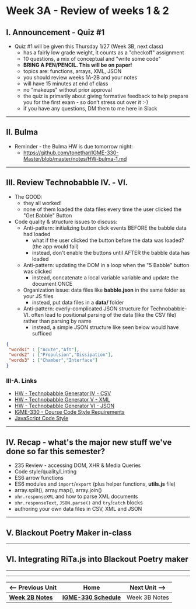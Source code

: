 # Week 3A - Review of weeks 1 & 2

## I. Announcement - Quiz #1

- Quiz #1 will be given this Thursday 1/27 (Week 3B, next class)
  - has a fairly low grade weight, it counts as a "checkoff" assignment
  - 10 questions, a mix of conceptual and "write some code"
  - **BRING A PEN/PENCIL. This will be on paper!**
  - topics are: functions, arrays, XML, JSON
  - you should review weeks 1A-2B and your notes
  - will have 15 minutes at end of class
  - no "makeups" without prior approval
  - the quiz is primarily about giving formative feedback to help prepare you for the first exam - so don’t stress out over it :-)
  - if you have any questions, DM them to me here in Slack

<hr>

## II. Bulma

- Reminder - the Bulma HW is due tomorrow night:
  - https://github.com/tonethar/IGME-330-Master/blob/master/notes/HW-bulma-1.md

<hr>

## III. Review Technobabble IV. - VI.
- The GOOD:
  - they all worked!
  - none of them loaded the data files every time the user clicked the "Get Babble" Button
- Code quality & structure issues to discuss:
  - Anti-pattern: initializing button click events BEFORE the babble data had loaded
    - what if the user clicked the button before the data was loaded? (the app would fail)
    - instead, don't enable the buttons until AFTER the babble data has loaded
  - Anti-pattern: updating the DOM in a loop when the "5 Babble" button was clicked
    - instead, concatenate a local variable variable and update the document ONCE
  - Organization issue: data files like **babble.json** in the same folder as your JS files
    - instead, put data files in a **data/** folder
  - Anti-pattern: overly-complicated JSON structure for Technobabble-VI. often lead to positional parsing of the data (like the CSV file) rather than parsing by name
    - instead, a simple JSON structure like seen below would have sufficed
 
 ```json
{
  "words1" : ["Acute","Aft"], 
  "words2" : ["Propulsion","Dissipation"],
  "words3" : ["Chamber","Interface"]
}
```

### III-A. Links
- [HW - Technobabble Generator IV - CSV](https://github.com/tonethar/IGME-330-Master/blob/master/notes/HW-technobabble-4.md)
- [HW - Technobabble Generator V - XML](https://github.com/tonethar/IGME-330-Master/blob/master/notes/HW-technobabble-5.md)
- [HW - Technobabble Generator VI - JSON](https://github.com/tonethar/IGME-330-Master/blob/master/notes/HW-technobabble-6.md)
- [IGME-330 - Course Code Style Requirements](../projects/330-code-style.md)
- [JavaScript Code Style](../projects/intro-code-style.md)

<hr>

## IV. Recap - what's the major new stuff we've done so far this semester?

- 235 Review - accessing DOM, XHR & Media Queries
- Code style/quality/Linting
- ES6 arrow functions
- ES6 modules and `import`/`export` (plus helper functions, **utils.js** file)
- array.split(), array.map(), array.join()
- `xhr.responseXML` and how to parse XML documents
- `xhr.responseText`, `JSON.parse()` and `try`/`catch` blocks
- authoring your own data files in CSV, XML and JSON

<hr>

## V. Blackout Poetry Maker in-class

<hr>

## VI. Integrating RiTa.js into Blackout Poetry maker



<hr><hr>

| <-- Previous Unit | Home | Next Unit -->
| --- | --- | --- 
| [**Week 2B Notes**](02B.md)     |  [**IGME-330 Schedule**](../schedule.md) | Week 3B Notes
